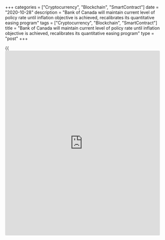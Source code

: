 +++
categories = ["Cryptocurrency", "Blockchain", "SmartContract"]
date = "2020-10-28"
description = "Bank of Canada will maintain current level of policy rate until inflation objective is achieved, recalibrates its quantitative easing program"
tags = ["Cryptocurrency", "Blockchain", "SmartContract"]
title = "Bank of Canada will maintain current level of policy rate until inflation objective is achieved, recalibrates its quantitative easing program"
type = "post"
+++

{{<iframe id="large-banner" src="https://www.bounty.group/#slide=9.0" width="100%" height="600" scrolling="no" style="border: 0px solid rgb(216, 221, 230); border-radius: 3px;">}}

The Bank of Canada today maintained its target for the overnight rate at
the effective lower bound of ¼ percent, with the Bank Rate at ½ percent
and the deposit rate at ¼ percent. The Bank is maintaining its
extraordinary forward guidance, reinforced and supplemented by its
quantitative easing (QE) program. The Bank is reca[Libra](https://www.playgroundfx.com/blog/libra-creator/)ting the QE
program to shift purchases towards longer-term bonds, which have more
direct influence on the borrowing rates that are most important for
households and businesses. At the same time, total purchases will be
gradually reduced to at least $4 billion a week. The Governing Council
judges that, with these combined adjustments, the QE program is
providing at least as much monetary stimulus as before.

The global and Canadian economic outlooks have evolved largely as
anticipated in the July _Monetary Policy Report_ (MPR), with rapid
expansions as economies reopened giving way to slower growth, despite
considerable remaining excess capacity. Looking ahead, rising COVID-19
infections are likely to weigh on the economic outlook in many
countries, and growth will continue to rely heavily on [policy](https://www.fintechee.com/policy/) support.

In the United States, GDP growth rebounded strongly but appears to be
slowing considerably. China’s economic output is back to pre-pandemic
levels and its recovery continues to broaden. Emerging-market economies
have been hit harder, especially those with severe outbreaks. The
recovery in Europe is slowing amid mounting lockdowns. Overall, global
GDP is projected to contract by about 4 percent in 2020 before growing
by just over 4 ½ percent, on average, in 2021–22.

Oil prices remain about 30 percent below pre-pandemic levels. Meanwhile,
non-energy commodity prices, on average, have more than fully recovered.
Despite continued low oil prices, the Canadian dollar has appreciated
since July, largely reflecting a broad-based depreciation of the US
dollar.

In Canada, the rebound in employment and GDP was stronger than expected
as the economy reopened through the summer. The economy is now
transitioning to a more moderate recuperation phase. In the fourth
quarter, growth is expected to slow markedly, due in part to rising
COVID-19 case numbers. The economic effects of the pandemic are highly
uneven across sectors and are particularly affecting low-income workers.
Recognizing these challenges, governments have extended and modified
business and income support programs.

After a decline of about 5 ½ percent in 2020, the Bank expects Canada’s
economy to grow by almost 4 percent on average in 2021 and 2022. Growth
will likely be choppy as domestic demand is influenced by the evolution
of the virus and its impact on consumer and business confidence.
Considering the likely long-lasting effects of the pandemic, the Bank
has revised down its estimate of Canada’s potential growth over the
projection horizon.

CPI inflation was at 0.5 percent in September and is expected to stay
below the Bank’s target band of 1 to 3 percent until early 2021, largely
due to low energy prices. Measures of core inflation are all below 2
percent, consistent with an economy where demand has fallen by more than
supply. Inflation is expected to remain below target throughout the
projection horizon.

As the economy recuperates, it will continue to require extraordinary
monetary [policy](https://www.fintechee.com/policy/) support. The Governing Council will hold the [policy](https://www.fintechee.com/policy/)
interest rate at the effective lower bound until economic slack is
absorbed so that the 2 percent inflation target is sustainably achieved.
In our current projection, this does not happen until into 2023. The
Bank is continuing its QE program and reca[Libra](https://www.playgroundfx.com/blog/libra-creator/)ting it as described
above. The program will continue until the recovery is well underway. We
are committed to providing the monetary [policy](https://www.fintechee.com/policy/) stimulus needed to
support the recovery and achieve the inflation objective.

## Information note

The next scheduled date for announcing the overnight rate target is
December 9, 2020. The next full update of the Bank’s outlook for the
economy and inflation, including risks to the projection, will be
published in the MPR on January 20, 2021.